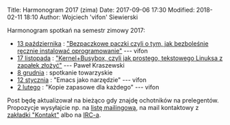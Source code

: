 Title: Harmonogram 2017 (zima)
Date: 2017-09-06 17:30
Modified: 2018-02-11 18:10
Author: Wojciech 'vifon' Siewierski

Harmonogram spotkań na semestr zimowy 2017:

- [13 października][4]
  : ["Bezpaczkowe paczki czyli o tym, jak bezboleśnie ręcznie instalować oprogramowanie"][5] --- vifon
- [17 listopada][6]
  : ["Kernel+Busybox, czyli jak prostego, tekstowego Linuksa z zapałek złożyć"][7] --- Paweł Kraszewski
- [8 grudnia][8]
  : spotkanie towarzyskie
- [12 stycznia][9]
  : "Emacs jako narzędzie" --- vifon
- [2 lutego][10]
  : "Kopie zapasowe dla każdego" --- vifon

Post będę aktualizował na bieżąco gdy znajdę ochotników na
prelegentów. Propozycje wysyłajcie np. na [listę mailingową][1], na
mail kontaktowy z [zakładki "Kontakt"][2] albo na [IRC-a][3].

[1]: https://linuxlab.pw/cgi-bin/mailman/listinfo/lwb
[2]: {filename}/pages/kontakt.md
[3]: https://webchat.freenode.net/?channels=#linuxlab-pw
[4]: {filename}/Spotkania/028-pazdziernik.md
[5]: {filename}/static/slideshows/stow/index.html
[6]: {filename}/Spotkania/029-listopad.md
[7]: https://github.com/p-kraszewski/LwB-20171117-Linux-z-zapalek
[8]: {filename}/Spotkania/030-grudzien.md
[9]: {filename}/Spotkania/031-styczen.md
[10]: {filename}/Spotkania/032-luty.md
